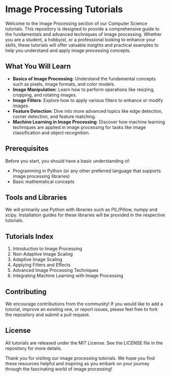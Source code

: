 # Image Processing Tutorials

Welcome to the Image Processing section of our Computer Science tutorials. This repository is designed to provide a comprehensive guide to the fundamentals and advanced techniques of image processing. Whether you are a student, a hobbyist, or a professional looking to enhance your skills, these tutorials will offer valuable insights and practical examples to help you understand and apply image processing concepts.

## What You Will Learn

- **Basics of Image Processing**: Understand the fundamental concepts such as pixels, image formats, and color models.
- **Image Manipulation**: Learn how to perform operations like resizing, cropping, and rotating images.
- **Image Filters**: Explore how to apply various filters to enhance or modify images.
- **Feature Detection**: Dive into more advanced topics like edge detection, corner detection, and feature matching.
- **Machine Learning in Image Processing**: Discover how machine learning techniques are applied in image processing for tasks like image classification and object recognition.

## Prerequisites

Before you start, you should have a basic understanding of:

- Programming in Python (or any other preferred language that supports image processing libraries)
- Basic mathematical concepts

## Tools and Libraries

We will primarily use Python with libraries such as PIL/Pillow, numpy and scipy. Installation guides for these libraries will be provided in the respective tutorials.

## Tutorials Index

1. Introduction to Image Processing
2. Non-Adaptive Image Scaling
3. Adaptive Image Scaling
4. Applying Filters and Effects
5. Advanced Image Processing Techniques
6. Integrating Machine Learning with Image Processing

## Contributing

We encourage contributions from the community! If you would like to add a tutorial, improve an existing one, or report issues, please feel free to fork the repository and submit a pull request.

## License

All tutorials are released under the MIT License. See the LICENSE file in the repository for more details.

Thank you for visiting our image processing tutorials. We hope you find these resources helpful and inspiring as you embark on your journey through the fascinating world of image processing!